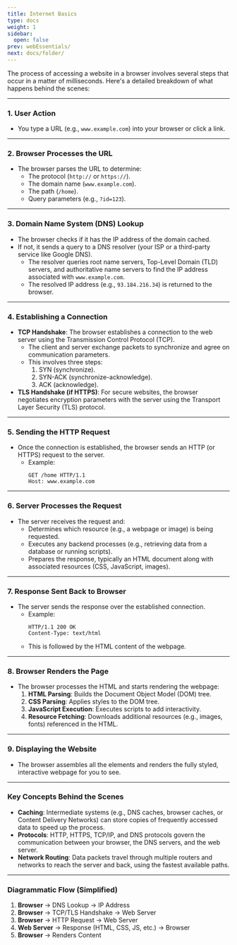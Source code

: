 ```yaml
---
title: Internet Basics
type: docs
weight: 1
sidebar:
  open: false
prev: webEssentials/
next: docs/folder/
---
```


The process of accessing a website in a browser involves several steps that occur in a matter of milliseconds. Here's a detailed breakdown of what happens behind the scenes:

---

### **1. User Action**
- You type a URL (e.g., `www.example.com`) into your browser or click a link.

---

### **2. Browser Processes the URL**
- The browser parses the URL to determine:
  - The protocol (`http://` or `https://`).
  - The domain name (`www.example.com`).
  - The path (`/home`).
  - Query parameters (e.g., `?id=123`).

---

### **3. Domain Name System (DNS) Lookup**
- The browser checks if it has the IP address of the domain cached.
- If not, it sends a query to a DNS resolver (your ISP or a third-party service like Google DNS).
  - The resolver queries root name servers, Top-Level Domain (TLD) servers, and authoritative name servers to find the IP address associated with `www.example.com`.
  - The resolved IP address (e.g., `93.184.216.34`) is returned to the browser.

---

### **4. Establishing a Connection**
- **TCP Handshake**: The browser establishes a connection to the web server using the Transmission Control Protocol (TCP).
  - The client and server exchange packets to synchronize and agree on communication parameters.
  - This involves three steps:
    1. SYN (synchronize).
    2. SYN-ACK (synchronize-acknowledge).
    3. ACK (acknowledge).
- **TLS Handshake (if HTTPS)**: For secure websites, the browser negotiates encryption parameters with the server using the Transport Layer Security (TLS) protocol.

---

### **5. Sending the HTTP Request**
- Once the connection is established, the browser sends an HTTP (or HTTPS) request to the server.
  - Example:
    ```
    GET /home HTTP/1.1
    Host: www.example.com
    ```

---

### **6. Server Processes the Request**
- The server receives the request and:
  - Determines which resource (e.g., a webpage or image) is being requested.
  - Executes any backend processes (e.g., retrieving data from a database or running scripts).
  - Prepares the response, typically an HTML document along with associated resources (CSS, JavaScript, images).

---

### **7. Response Sent Back to Browser**
- The server sends the response over the established connection.
  - Example:
    ```
    HTTP/1.1 200 OK
    Content-Type: text/html
    ```
  - This is followed by the HTML content of the webpage.

---

### **8. Browser Renders the Page**
- The browser processes the HTML and starts rendering the webpage:
  1. **HTML Parsing**: Builds the Document Object Model (DOM) tree.
  2. **CSS Parsing**: Applies styles to the DOM tree.
  3. **JavaScript Execution**: Executes scripts to add interactivity.
  4. **Resource Fetching**: Downloads additional resources (e.g., images, fonts) referenced in the HTML.

---

### **9. Displaying the Website**
- The browser assembles all the elements and renders the fully styled, interactive webpage for you to see.

---

### **Key Concepts Behind the Scenes**
- **Caching**: Intermediate systems (e.g., DNS caches, browser caches, or Content Delivery Networks) can store copies of frequently accessed data to speed up the process.
- **Protocols**: HTTP, HTTPS, TCP/IP, and DNS protocols govern the communication between your browser, the DNS servers, and the web server.
- **Network Routing**: Data packets travel through multiple routers and networks to reach the server and back, using the fastest available paths.

---

### Diagrammatic Flow (Simplified)
1. **Browser** → DNS Lookup → IP Address
2. **Browser** → TCP/TLS Handshake → Web Server
3. **Browser** → HTTP Request → Web Server
4. **Web Server** → Response (HTML, CSS, JS, etc.) → Browser
5. **Browser** → Renders Content